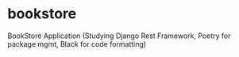# bookstore
BookStore Application (Studying Django Rest Framework, Poetry for package mgmt, Black for code formatting)
